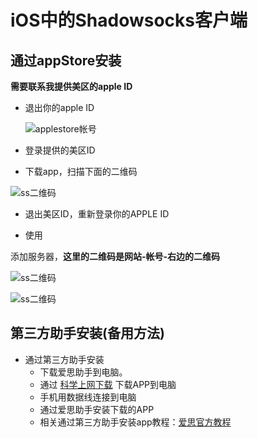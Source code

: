 # iOS中的Shadowsocks客户端





## 通过appStore安装
**需要联系我提供美区的apple ID**
* 退出你的apple ID 
 
  ![applestore帐号](../../assets/img/applestopre.PNG)
* 登录提供的美区ID
* 下载app，扫描下面的二维码

 ![ss二维码](../../assets/img/ss-qrcode.png)
 
* 退出美区ID，重新登录你的APPLE ID

* 使用
 
 添加服务器，**这里的二维码是网站-帐号-右边的二维码**
 
 ![ss二维码](../../assets/img/ios-ss-index.PNG)
 
 
 ![ss二维码](../../assets/img/ios-ss-option.PNG)
 
 

## 第三方助手安装(备用方法)
* 通过第三方助手安装
  * 下载爱思助手到电脑。
  * 通过 [科学上网下载](https://www.kxsw2019.cf/guide/ss.ipa)   下载APP到电脑
  * 手机用数据线连接到电脑
  * 通过爱思助手安装下载的APP
  * 相关通过第三方助手安装app教程：[爱思官方教程](https://www.i4.cn/news_detail_3339.html)

 


